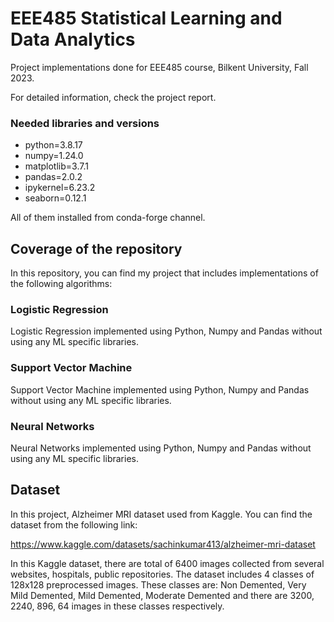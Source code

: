 # EEE485 Statistical Learning and Data Analytics

Project implementations done for EEE485 course, Bilkent University, Fall 2023. 

For detailed information, check the project report.

### Needed libraries and versions 
  - python=3.8.17
  - numpy=1.24.0
  - matplotlib=3.7.1
  - pandas=2.0.2
  - ipykernel=6.23.2
  - seaborn=0.12.1

All of them installed from conda-forge channel.

## Coverage of the repository

In this repository, you can find my project that includes implementations of the following algorithms:

### Logistic Regression

Logistic Regression implemented using Python, Numpy and Pandas without using any ML specific libraries.

### Support Vector Machine

Support Vector Machine implemented using Python, Numpy and Pandas without using any ML specific libraries.

### Neural Networks

Neural Networks implemented using Python, Numpy and Pandas without using any ML specific libraries.

## Dataset

In this project, Alzheimer MRI dataset used from Kaggle. You can find the dataset from the following link:

https://www.kaggle.com/datasets/sachinkumar413/alzheimer-mri-dataset

In this Kaggle dataset, there are total of 6400 images collected from several websites, hospitals, public repositories. The dataset includes 4 classes of 128x128 preprocessed images. These classes are: Non Demented, Very Mild Demented, Mild Demented, Moderate Demented and there are 3200, 2240, 896, 64 images in these classes respectively.
